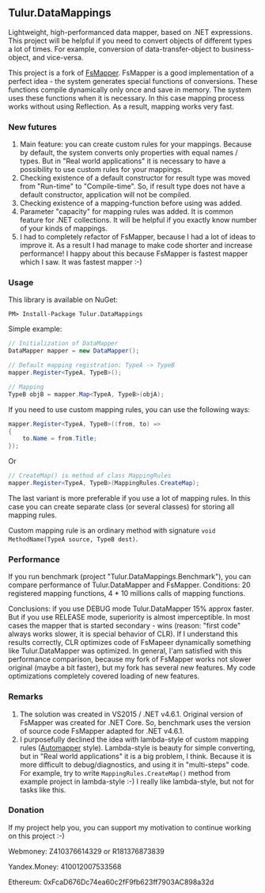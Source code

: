 ## Tulur.DataMappings
Lightweight, high-performanced data mapper, based on .NET expressions. This project will be helpful if you need to convert objects of different types a lot of times. For example, conversion of data-transfer-object to business-object, and vice-versa.

This project is a fork of [FsMapper](https://github.com/FSou1/FsMapper). FsMapper is a good implementation of a perfect idea - the system generates special functions of conversions. These functions compile dynamically only once and save in memory. The system uses these functions when it is necessary. In this case mapping process works without using Reflection. As a result, mapping works very fast.

### New futures 
1.	Main feature: you can create custom rules for your mappings. Because by default, the system converts only properties with equal names / types. But in "Real world applications" it is necessary to have a possibility to use custom rules for your mappings. 
2.	Checking existence of a default constructor for result type was moved from "Run-time" to "Compile-time". So, if result type does not have a default constructor, application will not be compiled.
3.	Checking existence of a mapping-function before using was added.
4.	Parameter "capacity" for mapping rules was added. It is common feature for .NET collections. It will be helpful if you exactly know number of your kinds of mappings.
5.	I had to completely refactor of FsMapper, because I had a lot of ideas to improve it. As a result I had manage to make code shorter and increase performance! I happy about this because FsMapper is fastest mapper which I saw. It was fastest mapper :-)

### Usage

This library is available on NuGet:

`PM> Install-Package Tulur.DataMappings`

Simple example:

```C#
// Initialization of DataMapper
DataMapper mapper = new DataMapper(); 

// Default mapping registration: TypeA -> TypeB
mapper.Register<TypeA, TypeB>();

// Mapping
TypeB objB = mapper.Map<TypeA, TypeB>(objA);
```

If you need to use custom mapping rules, you can use the following ways:

```C#
mapper.Register<TypeA, TypeB>((from, to) =>
{
    to.Name = from.Title;
});
```

Or

```C#
// CreateMap() is method of class MappingRules
mapper.Register<TypeA, TypeB>(MappingRules.CreateMap);
```

The last variant is more preferable if you use a lot of mapping rules. In this case you can create separate class (or several classes) for storing all mapping rules.

Custom mapping rule is an ordinary method with signature `void MethodName(TypeA source, TypeB dest)`.

### Performance
If you run benchmark (project "Tulur.DataMappings.Benchmark"), you can compare performance of Tulur.DataMapper and FsMapper. Conditions: 20 registered mapping functions, 4 * 10 millions calls of mapping functions.

Conclusions: if you use DEBUG mode Tulur.DataMapper 15% approx faster. But if you use RELEASE mode, superiority is almost imperceptible. In most cases the mapper that is started secondary - wins (reason: "first code" always works slower, it is special behavior of CLR). If I understand this results correctly, CLR optimizes code of FsMapeer dynamically something like Tulur.DataMapper was optimized. In general, I'am satisfied with this performance comparison, because my fork of FsMapper works not slower original (maybe a bit faster), but my fork has several new features. My code optimizations completely covered loading of new features.

### Remarks
1. The solution was created in VS2015 / .NET v4.6.1. Original version of FsMapper was created for .NET Core. So, benchmark uses the version of source code FsMapper adapted for .NET v4.6.1.
2. I purposefully declined the idea with lambda-style of custom mapping rules ([Automapper]( https://github.com/AutoMapper/AutoMapper) style). Lambda-style is beauty for simple converting, but in "Real world applications" it is a big problem, I think. Because it is more difficult to debug/diagnostics, and using it in "multi-steps" code. For example, try to write `MappingRules.CreateMap()` method from example project in lambda-style :-)
I really like lambda-style, but not for tasks like this.


### Donation
If my project help you, you can support my motivation to continue working on this project :-)

Webmoney: Z410376614329 or R181376873839

Yandex.Money: 410012007533568

Ethereum: 0xFcaD676Dc74ea60c2fF9fb623ff7903AC898a32d
